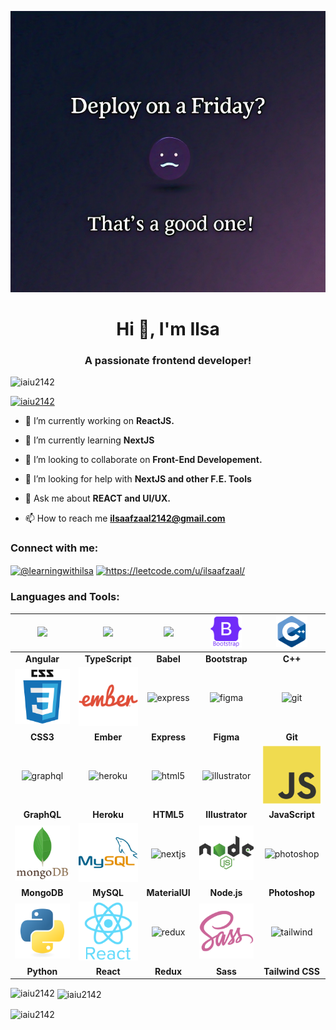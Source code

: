 <p align="center">
  <img src="https://github.com/iaiu2142/iaiu2142/blob/main/assets/myasset.jpeg" alt="Image Here"  widht="450px" height="450px">
</p>
<h1 align="center">Hi 👋, I'm Ilsa</h1>
<h3 align="center">A passionate frontend developer!</h3>

<p align="left"> <img src="https://komarev.com/ghpvc/?username=iaiu2142&label=Profile%20views&color=0e75b6&style=flat" alt="iaiu2142" /> </p>

<p align="left"> <a href="https://github.com/ryo-ma/github-profile-trophy"><img src="https://github-profile-trophy.vercel.app/?username=iaiu2142" alt="iaiu2142" /></a> </p>

- 🔭 I’m currently working on **ReactJS.**

- 🌱 I’m currently learning **NextJS**

- 👯 I’m looking to collaborate on **Front-End Developement.**

- 🤝 I’m looking for help with **NextJS and other F.E. Tools**

- 💬 Ask me about **REACT and UI/UX.**

- 📫 How to reach me **ilsaafzaal2142@gmail.com**

<h3 align="left">Connect with me:</h3>
<p align="left">
<a href="https://www.youtube.com/@learningwithilsa" target="blank"><img align="center" src="https://raw.githubusercontent.com/rahuldkjain/github-profile-readme-generator/master/src/images/icons/Social/youtube.svg" alt="@learningwithilsa" height="30" width="40" /></a>
<a href="https://www.leetcode.com/u/ilsaafzaal/" target="blank"><img align="center" src="https://raw.githubusercontent.com/rahuldkjain/github-profile-readme-generator/master/src/images/icons/Social/leet-code.svg" alt="https://leetcode.com/u/ilsaafzaal/" height="30" width="40" /></a>
</p>

<h3 align="left">Languages and Tools:</h3>

<center>

  
| <img height="50" src="https://angular.io/assets/images/logos/angular/angular.svg"/> | <img height="50" src="https://user-images.githubusercontent.com/25181517/183890598-19a0ac2d-e88a-4005-a8df-1ee36782fde1.png"> | <img height="50" src="https://github.com/marwin1991/profile-technology-icons/assets/136815194/ecd443af-ebba-4af8-a46e-1bf64d863b5b"> | <img height="50" src="https://raw.githubusercontent.com/devicons/devicon/master/icons/bootstrap/bootstrap-plain-wordmark.svg"> |<img height="50" src="https://raw.githubusercontent.com/devicons/devicon/master/icons/cplusplus/cplusplus-original.svg"> |
|:---:|:---:|:---:|:---:|:---:|
| **Angular** | **TypeScript** | **Babel** | **Bootstrap** | **C++** |
| ![css3](https://raw.githubusercontent.com/devicons/devicon/master/icons/css3/css3-original-wordmark.svg) | ![ember](https://raw.githubusercontent.com/devicons/devicon/master/icons/ember/ember-original-wordmark.svg) | ![express](https://img.shields.io/badge/Express.js-404D59?style=for-the-badge) | ![figma](https://www.vectorlogo.zone/logos/figma/figma-icon.svg) | ![git](https://www.vectorlogo.zone/logos/git-scm/git-scm-icon.svg) |
| **CSS3** | **Ember** | **Express** | **Figma** | **Git** |
| ![graphql](https://www.vectorlogo.zone/logos/graphql/graphql-icon.svg) | ![heroku](https://www.vectorlogo.zone/logos/heroku/heroku-icon.svg) | ![html5](https://img.shields.io/badge/HTML-239120?style=for-the-badge&logo=html5&logoColor=white) | ![illustrator](https://www.vectorlogo.zone/logos/adobe_illustrator/adobe_illustrator-icon.svg) | ![javascript](https://raw.githubusercontent.com/devicons/devicon/master/icons/javascript/javascript-original.svg) |
| **GraphQL** | **Heroku** | **HTML5** | **Illustrator** | **JavaScript** |
| ![mongodb](https://raw.githubusercontent.com/devicons/devicon/master/icons/mongodb/mongodb-original-wordmark.svg) | ![mysql](https://raw.githubusercontent.com/devicons/devicon/master/icons/mysql/mysql-original-wordmark.svg) | ![nextjs](https://img.shields.io/badge/Material--UI-0081CB?style=for-the-badge&logo=material-ui&logoColor=white) | ![nodejs](https://raw.githubusercontent.com/devicons/devicon/master/icons/nodejs/nodejs-original-wordmark.svg) | ![photoshop](https://aleen42.github.io/badges/src/photoshop.svg) |
| **MongoDB** | **MySQL** | **MaterialUI** | **Node.js** | **Photoshop** |
| ![python](https://raw.githubusercontent.com/devicons/devicon/master/icons/python/python-original.svg) | ![react](https://raw.githubusercontent.com/devicons/devicon/master/icons/react/react-original-wordmark.svg) | ![redux](	https://img.shields.io/badge/Redux-593D88?style=for-the-badge&logo=redux&logoColor=white) | ![sass](https://raw.githubusercontent.com/devicons/devicon/master/icons/sass/sass-original.svg) | ![tailwind](https://www.vectorlogo.zone/logos/tailwindcss/tailwindcss-icon.svg) |
| **Python** | **React** | **Redux** | **Sass** | **Tailwind CSS** |

</center>
<p><img align="left" src="https://github-readme-stats.vercel.app/api/top-langs?username=iaiu2142&show_icons=true&locale=en&layout=compact" alt="iaiu2142" /></p>

<p>&nbsp;<img align="center" src="https://github-readme-stats.vercel.app/api?username=iaiu2142&show_icons=true&locale=en" alt="iaiu2142" /></p>

<p><img align="center" src="https://github-readme-streak-stats.herokuapp.com/?user=iaiu2142&" alt="iaiu2142" /></p>
